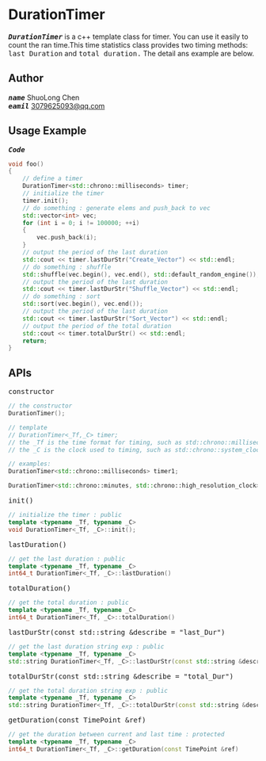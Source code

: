 # DurationTimer
<kbd>___DurationTimer___</kbd> is a c++ template class for timer. You can use it easily to count the ran time.This time statistics class provides two timing methods: <kbd>last Duration</kbd> and <kbd>total duration.</kbd> The detail ans example are below.
## Author
<kbd>___name___</kbd> ShuoLong Chen  
<kbd>___eamil___</kbd> 3079625093@qq.com
## Usage Example
<kbd>___Code___</kbd> 

```cpp
void foo()
{
    // define a timer
    DurationTimer<std::chrono::milliseconds> timer;
    // initialize the timer
    timer.init();
    // do something : generate elems and push_back to vec
    std::vector<int> vec;
    for (int i = 0; i != 100000; ++i)
    {
        vec.push_back(i);
    }
    // output the period of the last duration
    std::cout << timer.lastDurStr("Create_Vector") << std::endl;
    // do something : shuffle
    std::shuffle(vec.begin(), vec.end(), std::default_random_engine());
    // output the period of the last duration
    std::cout << timer.lastDurStr("Shuffle_Vector") << std::endl;
    // do something : sort
    std::sort(vec.begin(), vec.end());
    // output the period of the last duration
    std::cout << timer.lastDurStr("Sort_Vector") << std::endl;
    // output the period of the total duration
    std::cout << timer.totalDurStr() << std::endl;
    return;
}
```

## APIs
<kbd>constructor</kbd> 

```cpp
// the constructor
DurationTimer();

// template
// DurationTimer<_Tf,_C> timer;
// the _Tf is the time format for timing, such as std::chrono::milliseconds, std::chrono::minutes and so on.
// the _C is the clock used to timing, such as std::chrono::system_clock, std::chrono::high_resolution_clock, std::chrono::steady_clock.

// examples: 
DurationTimer<std::chrono::milliseconds> timer1;

DurationTimer<std::chrono::minutes, std::chrono::high_resolution_clock> timer2;

```
<kbd>init()</kbd> 

```cpp
// initialize the timer : public
template <typename _Tf, typename _C>
void DurationTimer<_Tf, _C>::init();
```
<kbd>lastDuration()</kbd> 

```cpp
// get the last duration : public
template <typename _Tf, typename _C>
int64_t DurationTimer<_Tf, _C>::lastDuration()
```
<kbd>totalDuration()</kbd> 

```cpp
// get the total duration : public
template <typename _Tf, typename _C>
int64_t DurationTimer<_Tf, _C>::totalDuration()
```
<kbd>lastDurStr(const std::string &describe = "last_Dur")</kbd> 

```cpp
// get the last duration string exp : public
template <typename _Tf, typename _C>
std::string DurationTimer<_Tf, _C>::lastDurStr(const std::string &describe = "last_Dur")
```
<kbd>totalDurStr(const std::string &describe = "total_Dur")</kbd> 

```cpp
// get the total duration string exp : public
template <typename _Tf, typename _C>
std::string DurationTimer<_Tf, _C>::totalDurStr(const std::string &describe = "total_Dur")
```
<kbd>getDuration(const TimePoint &ref)</kbd> 

```cpp
// get the duration between current and last time : protected
template <typename _Tf, typename _C>
int64_t DurationTimer<_Tf, _C>::getDuration(const TimePoint &ref)
```